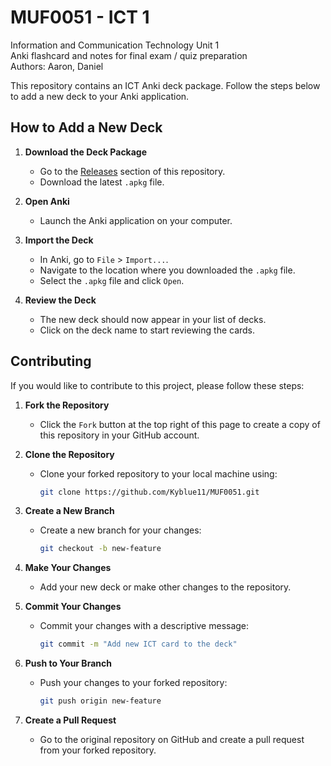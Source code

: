 # MUF0051 - ICT 1

Information and Communication Technology Unit 1 </br>
Anki flashcard and notes for final exam / quiz preparation </br>
Authors: Aaron, Daniel

This repository contains an ICT Anki deck package. Follow the steps below to add a new deck to your Anki application.

## How to Add a New Deck

1. **Download the Deck Package**
   - Go to the [Releases](https://github.com/Kyblue11/MUF0051/releases) section of this repository.
   - Download the latest `.apkg` file.

2. **Open Anki**
   - Launch the Anki application on your computer.

3. **Import the Deck**
   - In Anki, go to `File` > `Import...`.
   - Navigate to the location where you downloaded the `.apkg` file.
   - Select the `.apkg` file and click `Open`.

4. **Review the Deck**
   - The new deck should now appear in your list of decks.
   - Click on the deck name to start reviewing the cards.

## Contributing

If you would like to contribute to this project, please follow these steps:

1. **Fork the Repository**
   - Click the `Fork` button at the top right of this page to create a copy of this repository in your GitHub account.

2. **Clone the Repository**
   - Clone your forked repository to your local machine using:
     ```sh
     git clone https://github.com/Kyblue11/MUF0051.git
     ```

3. **Create a New Branch**
   - Create a new branch for your changes:
     ```sh
     git checkout -b new-feature
     ```

4. **Make Your Changes**
   - Add your new deck or make other changes to the repository.

5. **Commit Your Changes**
   - Commit your changes with a descriptive message:
     ```sh
     git commit -m "Add new ICT card to the deck"
     ```

6. **Push to Your Branch**
   - Push your changes to your forked repository:
     ```sh
     git push origin new-feature
     ```

7. **Create a Pull Request**
   - Go to the original repository on GitHub and create a pull request from your forked repository.
